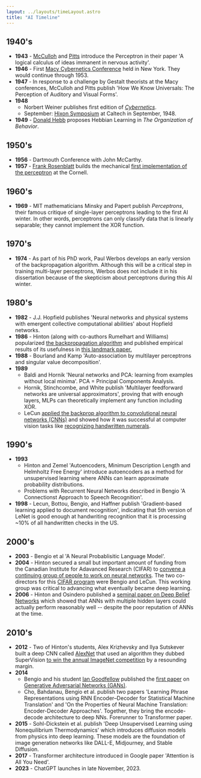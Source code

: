 ```yaml
---
layout: ../layouts/timeLayout.astro
title: "AI Timeline"
---
```

## 1940's
* **1943** - [McCulloh](https://en.wikipedia.org/wiki/Warren_Sturgis_McCulloch) and [Pitts](https://en.wikipedia.org/wiki/Walter_Pitts) introduce the Perceptron in their paper 'A logical calculus of ideas immanent in nervous activity'.
* **1946** - First [Macy Cybernetics Conference](https://en.wikipedia.org/wiki/Macy_conferences#Cybernetics_Conferences) held in New York. They would continue through 1953.
* **1947** - In response to a challenge by Gestalt theorists at the Macy conferences, McCulloh and Pitts publish 'How We Know Universals: The Perception of Auditory and Visual Forms'.
* **1948**
	* Norbert Weiner publishes first edition of [*Cybernetics*](https://en.wikipedia.org/wiki/Cybernetics:_Or_Control_and_Communication_in_the_Animal_and_the_Machine).
	* September: [Hixon Symposium](https://www.lancaster.ac.uk/fas/psych/glossary/hixon_symposium/) at Caltech in September, 1948.
* **1949** - [Donald Hebb](https://en.wikipedia.org/wiki/Donald_O._Hebb) proposes Hebbian Learning in *The Organization of Behavior*.  

## 1950's
* **1956** - Dartmouth Conference with John McCarthy.
* **1957** - [Frank Rosenblatt](https://en.wikipedia.org/wiki/Frank_Rosenblatt) builds the mechanical [first implementation of the perceptron](https://en.wikipedia.org/wiki/Perceptron#Mark_I_Perceptron_machine) at the Cornell.


## 1960's
* **1969** - MIT mathematicians Minsky and Papert publish *Perceptrons*, their famous critique of single-layer perceptrons leading to the first AI winter. In other words, perceptrons can only classify data that is linearly separable; they cannot implement the XOR function.

## 1970's
* **1974** - As part of his PhD work, Paul Werbos develops an early version of the backpropagation algorithm. Although this will be a critical step in training multi-layer perceptrons, Werbos does not include it in his dissertation because of the skepticism about perceptrons during this AI winter.


## 1980's
* **1982** - J.J. Hopfield publishes 'Neural networks and physical systems with emergent collective computational abilities' about Hopfield networks.
* **1986** - Hinton (along with co-authors Rumelhart and Williams) popularized [the backpropagation algorithm](https://en.wikipedia.org/wiki/Backpropagation#History) and published empirical results of its usefulness in [this landmark paper.](https://www.iro.umontreal.ca/~vincentp/ift3395/lectures/backprop_old.pdf)
* **1988** - Bourland and Kamp 'Auto-association by multilayer perceptrons and singular value decomposition'.
* **1989** 
	* Baldi and Hornik 'Neural networks and PCA: learning from examples without local minima'. PCA = Principal Components Analysis.
	* Hornik, Stinchcombe, and White publish 'Multilayer feedforward networks are universal approximators', proving that with enough layers, MLPs can theoretically implement any function including XOR.
	* LeCun [applied the backprop algorithm to convolutional neural networks (CNNs)](https://en.wikipedia.org/wiki/Convolutional_neural_network#Image_recognition_with_CNNs_trained_by_gradient_descent) and showed how it was successful at computer vision tasks like [recognizing handwritten numerals](http://yann.lecun.com/exdb/publis/pdf/lecun-89e.pdf).


## 1990's
* **1993** 
	* Hinton and Zemel 'Autoencoders, Minimum Description Length and Helmholtz Free Energy' introduce autoencoders as a method for unsupervised learning where ANNs can learn approximate probability distributions.
	* Problems with Recurrent Neural Networks described in Bengio 'A Connectionst Approach to Speech Recognition'.
* **1998** - Lecun, Bottou, Bengio, and Haffner publish 'Gradient-based learning applied to document recognition', indicating that 5th version of LeNet is good enough at handwriting recognition that it is processing ~10% of all handwritten checks in the US.

## 2000's
* **2003** - Bengio et al 'A Neural Probablisitic Language Model'.
* **2004** - Hinton secured a small but important amount of funding from the Canadian Institute for Adavanced Research (CIFAR) to [convene a continuing group of people to work on neural networks](https://www.wired.com/2014/01/geoffrey-hinton-deep-learning/). The two co-directors for this [CIFAR program](https://www.cifar.ca/cifarnews/2019/03/27/turing-award-honours-cifar-s-pioneers-of-ai) were Bengio and LeCun. This working group was critical to advancing what eventually became deep learning.
* **2006** - Hinton and Osindero published a [seminal paper on Deep Belief Networks](https://www.cs.toronto.edu/~hinton/absps/fastnc.pdf) which showed that ANNs with multiple hidden layers could actually perform reasonably well -- despite the poor reputation of ANNs at the time. 

## 2010's
* **2012** - Two of Hinton's students, Alex Krizhevsky and Ilya Sutskever built a deep CNN called [AlexNet](https://en.wikipedia.org/wiki/AlexNet) that used an algorithm they dubbed SuperVision [to win the annual ImageNet competition](https://papers.nips.cc/paper/4824-imagenet-classification-with-deep-convolutional-neural-networks.pdf) by a resounding margin. 
* **2014** 
	* Bengio and his student [Ian Goodfellow](https://www.theverge.com/2019/4/5/18296473/apple-google-ai-research-poached-ian-goodfellow) published the [first paper](https://arxiv.org/abs/1406.2661) on [Generative Adversarial Networks (GANs)](https://en.wikipedia.org/wiki/Generative_adversarial_network).
	* Cho, Bahdanau, Bengio et al. publish two papers 'Learning Phrase Representations using RNN Encoder–Decoder for Statistical Machine Translation' and 'On the Properties of Neural Machine Translation: Encoder-Decoder Approaches'. Together, they bring the encode-decode architecture to deep NNs. Forerunner to Transformer paper.
* **2015** - Sohl-Dickstein et al. publish 'Deep Unsupervised Learning using Nonequilibrium Thermodynamics' which introduces diffusion models from physics into deep learning. These models are the foundation of image generation networks like DALL-E, Midjourney, and Stable Diffusion.
* **2017** - Transformer architecture introduced in Google paper 'Attention is All You Need'.
* **2023** - ChatGPT launches in late November, 2023.

